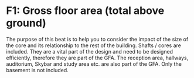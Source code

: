 # F1: Gross floor area (total above ground) 

The purpose of this beat is to help you to consider the impact of the size of the core and its relationship to the rest of the building. Shafts / cores are included. They are a vital part of the design and need to be designed efficiently, therefore they are part of the GFA. The reception area, hallways, auditorium, Skybar and study area etc. are also part of the GFA. Only the basement is not included. 
